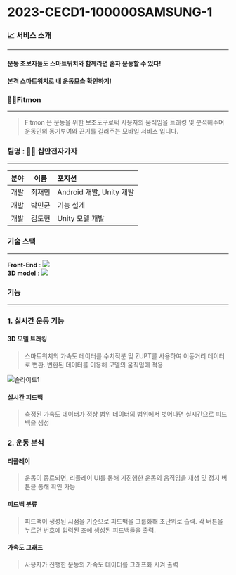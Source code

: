 # 2023-CECD1-100000SAMSUNG-1

### 📈 서비스 소개

* * *

#### 운동 초보자들도 스마트워치와 함께라면 혼자 운동할 수 있다! 

#### 본격 스마트워치로 내 운동모습 확인하기!


### 🏋️‍♀️Fitmon

***

> Fitmon 은 운동을 위한 보조도구로써 사용자의 움직임을 트래킹 및 분석해주며 운동인의 동기부여와 끈기를 길러주는 모바일 서비스 입니다.

### 팀명 : 🏋️‍♀️ 십만전자가자

***

| 분야 |  이름  | 포지션                   |
| ---: | :----: | :----------------------- |
| 개발 | 최재민 | Android 개발, Unity 개발 |
| 개발 | 박민균 | 기능 설계                |
| 개발 | 김도현 | Unity 모델 개발          |

### 기술 스택
***
**Front-End** : <img src="https://img.shields.io/badge/Android-3DDC84?style=for-the-badge&logo=Android&logoColor=white"/></hr></br>
**3D model** : <img src="https://img.shields.io/badge/Unity-000000?style=for-the-badge&logo=Unity&logoColor=white"/>

### 기능
***

### 1. 실시간 운동 기능

#### 3D 모델 트래킹
> 스마트워치의 가속도 데이터를 수치적분 및 ZUPT를 사용하여 이동거리 데이터로 변환. 변환된 데이터를 이용해 모델의 움직임에 적용

![슬라이드1](https://github.com/CSID-DGU/2023-CECD1-100000SAMSUNG-1/assets/78476481/549f3e10-125d-47e0-98a8-6e45501ce964)


#### 실시간 피드백
> 측정된 가속도 데이터가 정상 범위 데이터의 범위에서 벗어나면 실시간으로 피드백을 생성

### 2. 운동 분석

#### 리플레이
> 운동이 종료되면, 리플레이 UI를 통해 기진행한 운동의 움직임을 재생 및 정지 버튼을 통해 확인 가능

#### 피드백 분류
> 피드백이 생성된 시점을 기준으로 피드백을 그룹화해 초단위로 출력. 각 버튼을 누르면 번호에 입력된 초에 생성된 피드백들을 출력.

#### 가속도 그래프 
> 사용자가 진행한 운동의 가속도 데이터를 그래프화 시켜 출력
